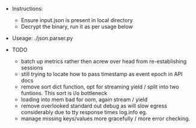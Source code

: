 - Instructions: 
    - Ensure input.json is present in local directory
    - Decrypt the binary, run it as per usage below
    
- Useage: ./json.parser.py

- TODO 
   - batch up metrics rather then acrew over head from re-establishing sessions
   - still trying to locate how to pass timestamp as event epoch in API docs
   - remove sort dict function, opt for streaming yield / split into two funtions. This sort is i/o bottleneck
   - loading into mem bad for oom, again stream / yield
   - remove overlooked standard out debug as will slow egress considerably due to tty response times log.info eg.
   - manage missing keys/values more gracefully / more error checking.
   

